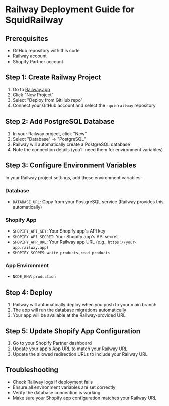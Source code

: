 # Railway Deployment Guide for SquidRailway

## Prerequisites
- GitHub repository with this code
- Railway account
- Shopify Partner account

## Step 1: Create Railway Project
1. Go to [Railway.app](https://railway.app)
2. Click "New Project"
3. Select "Deploy from GitHub repo"
4. Connect your GitHub account and select the `squidrailway` repository

## Step 2: Add PostgreSQL Database
1. In your Railway project, click "New"
2. Select "Database" → "PostgreSQL"
3. Railway will automatically create a PostgreSQL database
4. Note the connection details (you'll need them for environment variables)

## Step 3: Configure Environment Variables
In your Railway project settings, add these environment variables:

### Database
- `DATABASE_URL`: Copy from your PostgreSQL service (Railway provides this automatically)

### Shopify App
- `SHOPIFY_API_KEY`: Your Shopify app's API key
- `SHOPIFY_API_SECRET`: Your Shopify app's API secret
- `SHOPIFY_APP_URL`: Your Railway app URL (e.g., `https://your-app.railway.app`)
- `SHOPIFY_SCOPES`: `write_products,read_products`

### App Environment
- `NODE_ENV`: `production`

## Step 4: Deploy
1. Railway will automatically deploy when you push to your main branch
2. The app will run the database migrations automatically
3. Your app will be available at the Railway-provided URL

## Step 5: Update Shopify App Configuration
1. Go to your Shopify Partner dashboard
2. Update your app's App URL to match your Railway URL
3. Update the allowed redirection URLs to include your Railway URL

## Troubleshooting
- Check Railway logs if deployment fails
- Ensure all environment variables are set correctly
- Verify the database connection is working
- Make sure your Shopify app configuration matches your Railway URL 